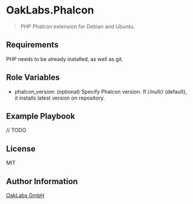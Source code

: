 OakLabs.Phalcon
===============

> PHP Phalcon extension for Debian and Ubuntu.

Requirements
------------

PHP needs to be already installed, as well as git.

Role Variables
--------------

- phalcon_version: (optional) Specify Phalcon version. If //null// (default), it installs latest version on repository.

Example Playbook
----------------

// TODO

License
-------

MIT

Author Information
------------------

[OakLabs GmbH](http://oak-labs.com/)
